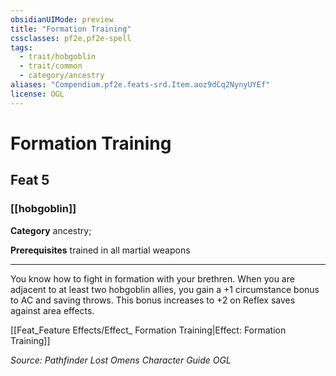 ```yaml
---
obsidianUIMode: preview
title: "Formation Training"
cssclasses: pf2e,pf2e-spell
tags:
  - trait/hobgoblin
  - trait/common
  - category/ancestry
aliases: "Compendium.pf2e.feats-srd.Item.aoz9dCq2NynyUYEf"
license: OGL
---
```

# Formation Training
## Feat 5
### [[hobgoblin]]

**Category** ancestry; 



**Prerequisites** trained in all martial weapons
* * *
You know how to fight in formation with your brethren. When you are adjacent to at least two hobgoblin allies, you gain a +1 circumstance bonus to AC and saving throws. This bonus increases to +2 on Reflex saves against area effects.

[[Feat_Feature Effects/Effect_ Formation Training|Effect: Formation Training]]

*Source: Pathfinder Lost Omens Character Guide*
*OGL*